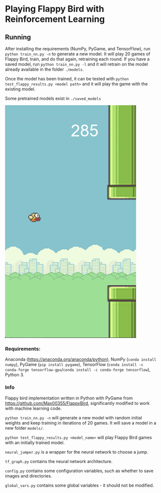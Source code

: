# Playing Flappy Bird with Reinforcement Learning

## Running

After installing the requirements (NumPy, PyGame, and TensorFlow), run `python train_nn.py -n` to generate a new model. It will play 20 games of Flappy Bird, train, and do that again, retraining each round. If you have a saved model, run `python train_nn.py -l` and it will retrain on the model already available in the folder `./models`. 

Once the model has been trained, it can be tested with `python test_flappy_results.py <model path>` and it will play the game with the existing model. 

Some pretrained models exist in `./saved_models`

![Game Screenshot](screenshot.png)

### Requirements:

Anaconda (https://anaconda.org/anaconda/python), NumPy (`conda install numpy`), PyGame (`pip install pygame`), TensorFlow (`conda install -c conda-forge tensorflow-gpu`/`conda install -c conda-forge tensorflow`), Python 3.

### Info

Flappy bird implementation written in Python with PyGame from https://github.com/Max00355/FlappyBird, significantly modified to work with machine learning code.

`python train_nn.py -n` will generate a new model with random initial weights and keep training in iterations of 20 games. It will save a model in a new folder `models/`.

`python test_flappy_results.py <model_name>` will play Flappy Bird games with an initially trained model.

`neural_jumper.py` is a wrapper for the neural network to choose a jump.

`tf_graph.py` contains the neural network architecture.

`config.py` contains some configuration variables, such as whether to save images and directories.

`global_vars.py` contains some global variables - it should not be modified.


